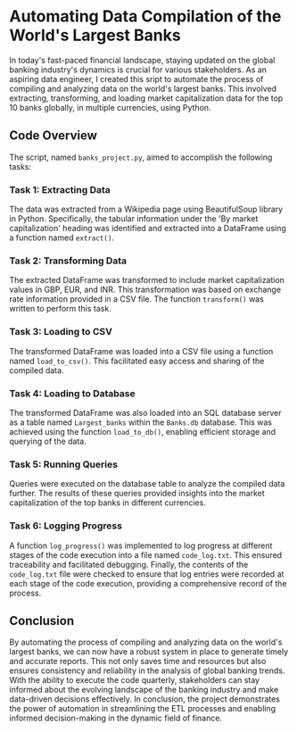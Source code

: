 # Automating Data Compilation of the World's Largest Banks

In today's fast-paced financial landscape, staying updated on the global banking industry's dynamics is crucial for various stakeholders. As an aspiring data engineer, I created this sript to automate the process of compiling and analyzing data on the world's largest banks. This involved extracting, transforming, and loading market capitalization data for the top 10 banks globally, in multiple currencies, using Python.

## Code Overview

The script, named `banks_project.py`, aimed to accomplish the following tasks:

### Task 1: Extracting Data

The data was extracted from a Wikipedia page using BeautifulSoup library in Python. Specifically, the tabular information under the 'By market capitalization' heading was identified and extracted into a DataFrame using a function named `extract()`.

### Task 2: Transforming Data

The extracted DataFrame was transformed to include market capitalization values in GBP, EUR, and INR. This transformation was based on exchange rate information provided in a CSV file. The function `transform()` was written to perform this task.

### Task 3: Loading to CSV

The transformed DataFrame was loaded into a CSV file using a function named `load_to_csv()`. This facilitated easy access and sharing of the compiled data.

### Task 4: Loading to Database

The transformed DataFrame was also loaded into an SQL database server as a table named `Largest_banks` within the `Banks.db` database. This was achieved using the function `load_to_db()`, enabling efficient storage and querying of the data.

### Task 5: Running Queries

Queries were executed on the database table to analyze the compiled data further. The results of these queries provided insights into the market capitalization of the top banks in different currencies.

### Task 6: Logging Progress

A function `log_progress()` was implemented to log progress at different stages of the code execution into a file named `code_log.txt`. This ensured traceability and facilitated debugging. Finally, the contents of the `code_log.txt` file were checked to ensure that log entries were recorded at each stage of the code execution, providing a comprehensive record of the process.

## Conclusion

By automating the process of compiling and analyzing data on the world's largest banks, we can now have a robust system in place to generate timely and accurate reports. This not only saves time and resources but also ensures consistency and reliability in the analysis of global banking trends. With the ability to execute the code quarterly, stakeholders can stay informed about the evolving landscape of the banking industry and make data-driven decisions effectively. In conclusion, the project demonstrates the power of automation in streamlining the ETL processes and enabling informed decision-making in the dynamic field of finance.
